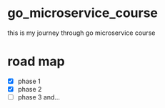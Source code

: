 # go_microservice_course

this is my journey through go microservice course

# road map
- [x] phase 1
- [x] phase 2
- [ ] phase 3 and...